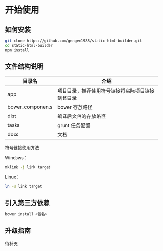 开始使用
========

如何安装
--------

```bash
git clone https://github.com/gengen1988/static-html-builder.git
cd static-html-builder
npm install
```

文件结构说明
--------

目录名            | 介绍
---------------- | --------------
app              | 项目目录，推荐使用符号链接将实际项目链接到该目录
bower_components | bower 存放路径
dist             | 编译后文件的存放路径
tasks            | grunt 任务配置
docs             | 文档

符号链接使用方法

Windows：
```bash
mklink -j link target
```

Linux：
```bash
ln -s link target
```

引入第三方依赖
-----

```bash
bower install <包名>
```

升级指南
-------

待补充
